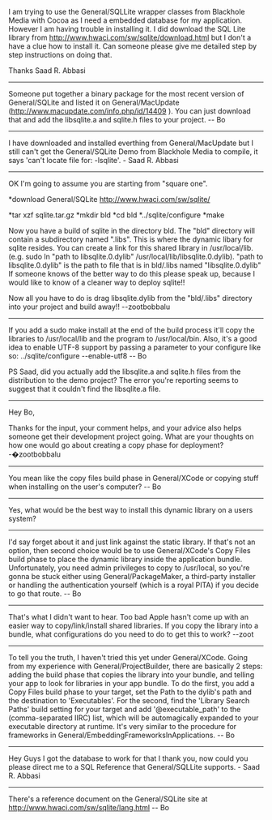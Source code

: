 I am trying to use the General/SQLLite wrapper classes from Blackhole Media with Cocoa as I need a embedded database for my application. However I am having trouble in installing it. I did download the SQL Lite library from http://www.hwaci.com/sw/sqlite/download.html but I don't a have a clue how to install it. Can someone please give me detailed step by step instructions on doing that.

Thanks Saad R. Abbasi

----

Someone put together a binary package for the most recent version of General/SQLite and listed it on General/MacUpdate (http://www.macupdate.com/info.php/id/14409 ).  You can just download that and add the libsqlite.a and sqlite.h files to your project.  -- Bo

----

I have downloaded and installed everthing from General/MacUpdate but I still can't get the General/SQLite Demo from Blackhole Media to compile, it says 'can't locate file for: -lsqlite'. - Saad R. Abbasi

----

OK I'm going to assume you are starting from "square one".


*download General/SQLite http://www.hwaci.com/sw/sqlite/

*tar xzf sqlite.tar.gz
*mkdir bld
*cd bld
*../sqlite/configure
*make



Now you have a build of sqlite in the directory bld. The "bld" directory will contain a subdirectory named ".libs". This is where the dynamic libary for sqlite resides. You can create a link for this shared library in /usr/local/lib. (e.g.     sudo ln "path to libsqlite.0.dylib" /usr/local/lib/libsqlite.0.dylib). "path to libsqlite.0.dylib" is the path to file that is in     bld/.libs named "libsqlite.0.dylib" If someone knows of the better way to do this please speak up, because I would like to know of a cleaner way to deploy sqlite!!

Now all you have to do is drag libsqlite.dylib from the "bld/.libs" directory into your project and build away!! --zootbobbalu

----

If you add a     sudo make install at the end of the build process it'll copy the libraries to /usr/local/lib and the program to /usr/local/bin.  Also, it's a good idea to enable UTF-8 support by passing a parameter to your configure like so:     ../sqlite/configure --enable-utf8  -- Bo

PS Saad, did you actually add the libsqlite.a and sqlite.h files from the distribution to the demo project?  The error you're reporting seems to suggest that it couldn't find the libsqlite.a file.

----

Hey Bo, 

Thanks for the input, your comment helps, and your advice also helps someone get their development project going. What are your thoughts on how one would go about creating a copy phase for deployment? -�zootbobbalu

----

You mean like the copy files build phase in General/XCode or copying stuff when installing on the user's computer?  -- Bo

----

Yes, what would be the best way to install this dynamic library on a users system?

----

I'd say forget about it and just link against the static library.  If that's not an option, then second choice would be to use General/XCode's Copy Files build phase to place the dynamic library inside the application bundle.  Unfortunately, you need admin privileges to copy to /usr/local, so you're gonna be stuck either using General/PackageMaker, a third-party installer or handling the authentication yourself (which is a royal PITA) if you decide to go that route.  -- Bo

----

That's what I didn't want to hear. Too bad Apple hasn't come up with an easier way to copy/link/install shared libraries. If you copy the library into a bundle, what configurations do you need to do to get this to work? --zoot

----

To tell you the truth, I haven't tried this yet under General/XCode.  Going from my experience with General/ProjectBuilder, there are basically 2 steps: adding the build phase that copies the library into your bundle, and telling your app to look for libraries in your app bundle.  To do the first, you add a Copy Files build phase to your target, set the Path to the dylib's path and the destination to 'Executables'.  For the second, find the 'Library Search Paths' build setting for your target and add '@executable_path' to the (comma-separated IIRC) list, which will be automagically expanded to your executable directory at runtime.  It's very similar to the procedure for frameworks in General/EmbeddingFrameworksInApplications.  -- Bo

----

Hey Guys I got the database to work for that I thank you, now could you please direct me to a SQL Reference that General/SQLLite supports. - Saad R. Abbasi

----

There's a reference document on the General/SQLite site at http://www.hwaci.com/sw/sqlite/lang.html  -- Bo